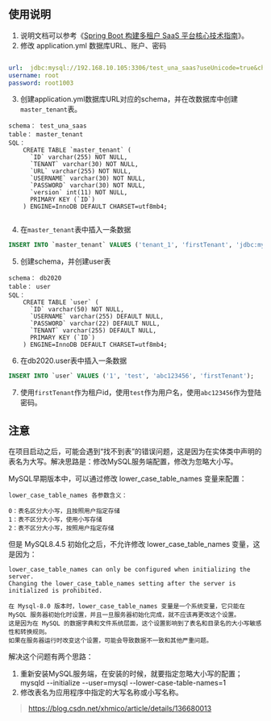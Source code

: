 
## 使用说明

1. 说明文档可以参考《[Spring Boot 构建多租户 SaaS 平台核心技术指南](https://mp.weixin.qq.com/s/6Gihii6HtBsgcbiQ-2XvUg)》。
2. 修改 application.yml 数据库URL、账户、密码

```yml

url:  jdbc:mysql://192.168.10.105:3306/test_una_saas?useUnicode=true&characterEncoding=UTF-8&serverTimezone=Asia/Shanghai&useSSL=false  
username: root
password: root1003
```

3. 创建application.yml数据库URL对应的schema，并在改数据库中创建`master_tenant`表。

```
schema： test_una_saas
table： master_tenant
SQL： 
    CREATE TABLE `master_tenant` (
      `ID` varchar(255) NOT NULL,
      `TENANT` varchar(30) NOT NULL,
      `URL` varchar(255) NOT NULL,
      `USERNAME` varchar(30) NOT NULL,
      `PASSWORD` varchar(30) NOT NULL,
      `version` int(11) NOT NULL,
      PRIMARY KEY (`ID`)
    ) ENGINE=InnoDB DEFAULT CHARSET=utf8mb4;
    
```

4. 在`master_tenant`表中插入一条数据

```sql
INSERT INTO `master_tenant` VALUES ('tenant_1', 'firstTenant', 'jdbc:mysql://192.168.10.105:3306/db2020?useUnicode=true&characterEncoding=UTF-8&serverTimezone=Asia/Shanghai&useSSL=false', 'root', 'root1003', '0');
```

5. 创建schema，并创建user表

```
schema： db2020
table： user
SQL： 
    CREATE TABLE `user` (
      `ID` varchar(50) NOT NULL,
      `USERNAME` varchar(255) DEFAULT NULL,
      `PASSWORD` varchar(22) DEFAULT NULL,
      `TENANT` varchar(255) DEFAULT NULL,
      PRIMARY KEY (`ID`)
    ) ENGINE=InnoDB DEFAULT CHARSET=utf8mb4;
```

6. 在db2020.user表中插入一条数据

```sql
INSERT INTO `user` VALUES ('1', 'test', 'abc123456', 'firstTenant');
```

7. 使用`firstTenant`作为租户id，使用`test`作为用户名，使用`abc123456`作为登陆密码。

## 注意

在项目启动之后，可能会遇到“找不到表”的错误问题，这是因为在实体类中声明的表名为大写。解决思路是：修改MySQL服务端配置，修改为忽略大小写。

MySQL早期版本中，可以通过修改 lower_case_table_names 变量来配置：

```text
lower_case_table_names 各参数含义：

0：表名区分大小写，且按照用户指定存储
1：表不区分大小写，使用小写存储
2：表不区分大小写，按照用户指定存储

```

但是 MySQL8.4.5 初始化之后，不允许修改 lower_case_table_names 变量，这是因为：
```text
lower_case_table_names can only be configured when initializing the server.
Changing the lower_case_table_names setting after the server is initialized is prohibited.

在 Mysql-8.0 版本时，lower_case_table_names 变量是一个系统变量，它只能在 MySQL 服务器初始化时设置，并且一旦服务器初始化完成，就不应该再更改这个设置。
这是因为在 MySQL 的数据字典和文件系统层面，这个设置影响到了表名和目录名的大小写敏感性和转换规则。
如果在服务器运行时改变这个设置，可能会导致数据不一致和其他严重问题。
```

解决这个问题有两个思路：

1. 重新安装MySQL服务端，在安装的时候，就要指定忽略大小写的配置； mysqld --initialize --user=mysql --lower-case-table-names=1
2. 修改表名为应用程序中指定的大写名称或小写名称。

> https://blog.csdn.net/xhmico/article/details/136680013








